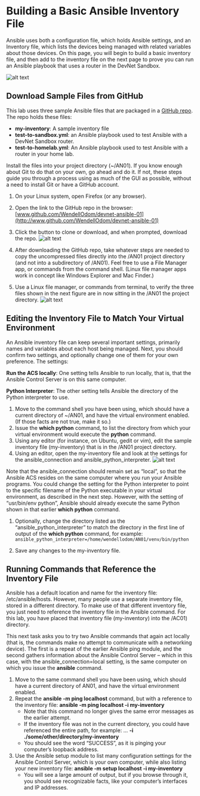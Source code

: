 # Building a Basic Ansible Inventory File

Ansible uses both a configuration file, which holds Ansible settings, and an Inventory file, which lists the devices being managed with related variables about those devices. On this page, you will begin to build a basic inventory file, and then add to the inventory file on the next page to prove you can run an Ansible playbook that uses a router in the DevNet Sandbox.

![alt text](/posts/files/02-ansible-05-home-lab-ansible/assets/images/desktop-5-18.png)

## Download Sample Files from GitHub

This lab uses three sample Ansible files that are packaged in a [GitHub repo](http://www.github.com/WendellOdom/devnet-ansible-01). The repo holds these files:

-   **my-inventory**: A sample inventory file
-   **test-to-sandbox.yml**: an Ansible playbook used to test Ansible with a DevNet Sandbox router.
-   **test-to-homelab.yml**: An Ansible playbook used to test Ansible with a router in your home lab.

Install the files into your project directory (~/AN01). If you know enough about Git to do that on your own, go ahead and do it. If not, these steps guide you through a process using as much of the GUI as possible, without a need to install Git or have a GitHub account.

1.  On your Linux system, open Firefox (or any browser).
2.  Open the link to the GitHub repo in the browser: [www.github.com/WendellOdom/devnet-ansible-01](http://www.github.com/WendellOdom/devnet-ansible-01)
3.  Click the button to clone or download, and when prompted, download the repo.
![alt text](/posts/files/02-ansible-05-home-lab-ansible/assets/images/desktop-5-19.png)

4.  After downloading the GitHub repo, take whatever steps are needed to copy the uncompressed files directly into the /AN01 project directory (and not into a subdirectory of /AN01). Feel free to use a File Manager app, or commands from the command shell. (Linux file manager apps work in concept like Windows Explorer and Mac Finder.)
5.  Use a Linux file manager, or commands from terminal, to verify the three files shown in the next figure are in now sitting in the /AN01 the project directory.
![alt text](/posts/files/02-ansible-05-home-lab-ansible/assets/images/desktop-5-20.png)

## Editing the Inventory File to Match Your Virtual Environment

An Ansible inventory file can keep several important settings, primarily names and variables about each host being managed. Next, you should confirm two settings, and optionally change one of them for your own preference. The settings:

**Run the ACS locally**: One setting tells Ansible to run locally, that is, that the Ansible Control Server is on this same computer.

**Python Interpreter**: The other setting tells Ansible the directory of the Python interpreter to use.

1.  Move to the command shell you have been using, which should have a current directory of ~/AN01, and have the virtual environment enabled. (If those facts are not true, make it so.)
2.  Issue the **which python** command, to list the directory from which your virtual environment would execute the **python** command.
3.  Using any editor (for instance, on Ubuntu, gedit or vim), edit the sample inventory file (my-inventory) that is in the /AN01 project directory.
4.  Using an editor, open the my-inventory file and look at the settings for the ansible_connection and ansible_python_interpreter.
![alt text](/posts/files/02-ansible-05-home-lab-ansible/assets/images/desktop-5-14.png)

   Note that the ansible_connection should remain set as “local”, so that the Ansible ACS resides on the same computer where you run your Ansible programs. You could change the setting for the Python interpreter to point to the specific filename of the Python executable in your virtual environment, as described in the next step. However, with the setting of “usr/bin/env python”, Ansible should already execute the same Python shown in that earlier **which python** command.

1.  Optionally, change the directory listed as the “ansible_python_interpreter” to match the directory in the first line of output of the **which python** command, for example:
``ansible_python_interpreter=/home/wendellodom/AN01/venv/bin/python
``

1.  Save any changes to the my-inventory file.

## Running Commands that Reference the Inventory File

Ansible has a default location and name for the inventory file: /etc/ansible/hosts. However, many people use a separate inventory file, stored in a different directory. To make use of that different inventory file, you just need to reference the inventory file in the Ansible command. For this lab, you have placed that inventory file (my-inventory) into the /AC01) directory.

This next task asks you to try two Ansible commands that again act locally (that is, the commands make no attempt to communicate with a networking device). The first is a repeat of the earlier Ansible ping module, and the second gathers information about the Ansible Control Server – which in this case, with the ansible_connection=local setting, is the same computer on which you issue the **ansible** command.

1.  Move to the same command shell you have been using, which should have a current directory of AN01, and have the virtual environment enabled.
2.  Repeat the **ansible -m ping localhost** command, but with a reference to the inventory file: **ansible -m ping localhost -i my-inventory**
    -   Note that this command no longer gives the same error messages as the earlier attempt.
    -   If the inventory file was not in the current directory, you could have referenced the entire path, for example: … **-i ./some/other/directory/my-inventory**
    -   You should see the word “SUCCESS”, as it is pinging your computer’s loopback address.
3.  Use the Ansible setup module to list many configuration settings for the Ansible Control Server, which is your own computer, while also listing your new inventory file: **ansible -m setup localhost -i my-inventory**
    -   You will see a large amount of output, but if you browse through it, you should see recognizable facts, like your computer’s interfaces and IP addresses.
